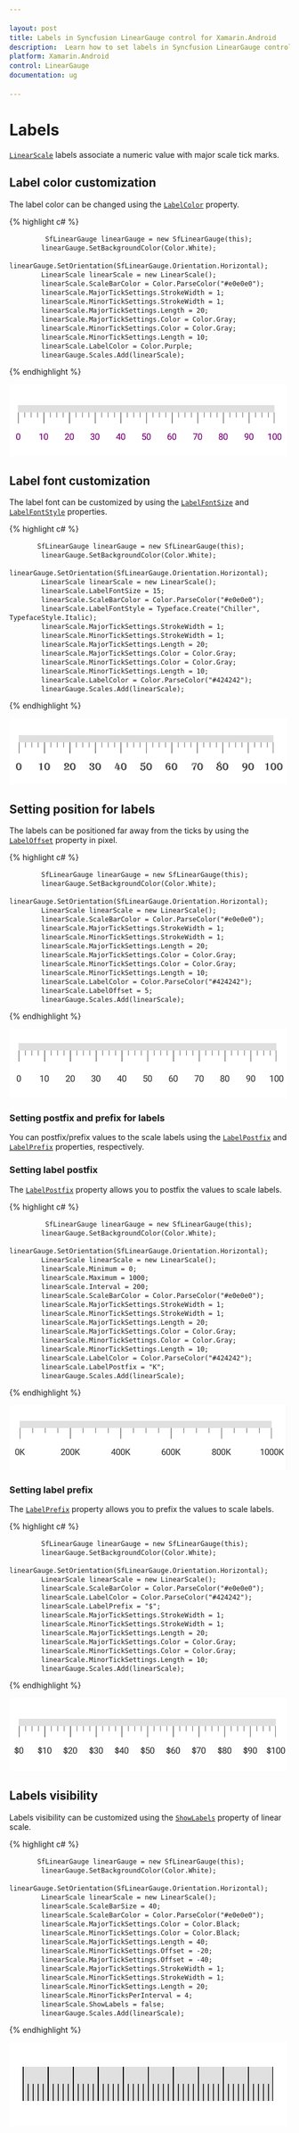 ```yaml
---

layout: post
title: Labels in Syncfusion LinearGauge control for Xamarin.Android
description:  Learn how to set labels in Syncfusion LinearGauge control
platform: Xamarin.Android
control: LinearGauge
documentation: ug

---
```


# Labels 

[`LinearScale`](https://help.syncfusion.com/cr/cref_files/xamarin-android/sfgauge/Syncfusion.SfGauge.Android~Com.Syncfusion.Gauges.SfLinearGauge.LinearScale.html) labels associate a numeric value with major scale tick marks.

## Label color customization

The label color can be changed using the [`LabelColor`](https://help.syncfusion.com/cr/cref_files/xamarin-android/sfgauge/Syncfusion.SfGauge.Android~Com.Syncfusion.Gauges.SfLinearGauge.LinearScale~LabelColor.html) property.

{% highlight c# %}

             SfLinearGauge linearGauge = new SfLinearGauge(this);
            linearGauge.SetBackgroundColor(Color.White);
            linearGauge.SetOrientation(SfLinearGauge.Orientation.Horizontal);
            LinearScale linearScale = new LinearScale();
            linearScale.ScaleBarColor = Color.ParseColor("#e0e0e0");
            linearScale.MajorTickSettings.StrokeWidth = 1;
            linearScale.MinorTickSettings.StrokeWidth = 1;
            linearScale.MajorTickSettings.Length = 20;
            linearScale.MajorTickSettings.Color = Color.Gray;
            linearScale.MinorTickSettings.Color = Color.Gray;
            linearScale.MinorTickSettings.Length = 10;
            linearScale.LabelColor = Color.Purple;
            linearGauge.Scales.Add(linearScale);
    
{% endhighlight %}

![](labels_images/label1.png)

## Label font customization

The label font can be customized by using the [`LabelFontSize`](https://help.syncfusion.com/cr/cref_files/xamarin-android/sfgauge/Syncfusion.SfGauge.Android~Com.Syncfusion.Gauges.SfLinearGauge.LinearScale~LabelFontSize.html) and [`LabelFontStyle`](https://help.syncfusion.com/cr/cref_files/xamarin-android/sfgauge/Syncfusion.SfGauge.Android~Com.Syncfusion.Gauges.SfLinearGauge.LinearScale~LabelFontStyle.html) properties.

{% highlight c# %}

           SfLinearGauge linearGauge = new SfLinearGauge(this);
            linearGauge.SetBackgroundColor(Color.White);
            linearGauge.SetOrientation(SfLinearGauge.Orientation.Horizontal);
            LinearScale linearScale = new LinearScale();
            linearScale.LabelFontSize = 15;
            linearScale.ScaleBarColor = Color.ParseColor("#e0e0e0");
            linearScale.LabelFontStyle = Typeface.Create("Chiller", TypefaceStyle.Italic);
            linearScale.MajorTickSettings.StrokeWidth = 1;
            linearScale.MinorTickSettings.StrokeWidth = 1;
            linearScale.MajorTickSettings.Length = 20;
            linearScale.MajorTickSettings.Color = Color.Gray;
            linearScale.MinorTickSettings.Color = Color.Gray;
            linearScale.MinorTickSettings.Length = 10;
            linearScale.LabelColor = Color.ParseColor("#424242");
            linearGauge.Scales.Add(linearScale);
    
{% endhighlight %}

![](labels_images/label2.png)

## Setting position for labels

The labels can be positioned far away from the ticks by using the [`LabelOffset`](https://help.syncfusion.com/cr/cref_files/xamarin-android/sfgauge/Syncfusion.SfGauge.Android~Com.Syncfusion.Gauges.SfLinearGauge.LinearScale~LabelOffset.html) property in pixel.

{% highlight c# %}

            SfLinearGauge linearGauge = new SfLinearGauge(this);
            linearGauge.SetBackgroundColor(Color.White);
            linearGauge.SetOrientation(SfLinearGauge.Orientation.Horizontal);
            LinearScale linearScale = new LinearScale();
            linearScale.ScaleBarColor = Color.ParseColor("#e0e0e0");
            linearScale.MajorTickSettings.StrokeWidth = 1;
            linearScale.MinorTickSettings.StrokeWidth = 1;
            linearScale.MajorTickSettings.Length = 20;
            linearScale.MajorTickSettings.Color = Color.Gray;
            linearScale.MinorTickSettings.Color = Color.Gray;
            linearScale.MinorTickSettings.Length = 10;
            linearScale.LabelColor = Color.ParseColor("#424242");
            linearScale.LabelOffset = 5;
            linearGauge.Scales.Add(linearScale);
   
{% endhighlight %}

![](labels_images/label3.png)

### Setting postfix and prefix for labels

You can  postfix/prefix values to the scale labels using the [`LabelPostfix`](https://help.syncfusion.com/cr/cref_files/xamarin-android/sfgauge/Syncfusion.SfGauge.Android~Com.Syncfusion.Gauges.SfLinearGauge.LinearScale~LabelPostfix.html) and [`LabelPrefix`](https://help.syncfusion.com/cr/cref_files/xamarin-android/sfgauge/Syncfusion.SfGauge.Android~Com.Syncfusion.Gauges.SfLinearGauge.LinearScale~LabelPrefix.html) properties, respectively.

### Setting label postfix

The [`LabelPostfix`](https://help.syncfusion.com/cr/cref_files/xamarin-android/sfgauge/Syncfusion.SfGauge.Android~Com.Syncfusion.Gauges.SfLinearGauge.LinearScale~LabelPostfix.html) property allows you to postfix the values to scale labels.

{% highlight c# %}

             SfLinearGauge linearGauge = new SfLinearGauge(this);
            linearGauge.SetBackgroundColor(Color.White);
            linearGauge.SetOrientation(SfLinearGauge.Orientation.Horizontal);
            LinearScale linearScale = new LinearScale();
            linearScale.Minimum = 0;
            linearScale.Maximum = 1000;
            linearScale.Interval = 200;
            linearScale.ScaleBarColor = Color.ParseColor("#e0e0e0");
            linearScale.MajorTickSettings.StrokeWidth = 1;
            linearScale.MinorTickSettings.StrokeWidth = 1;
            linearScale.MajorTickSettings.Length = 20;
            linearScale.MajorTickSettings.Color = Color.Gray;
            linearScale.MinorTickSettings.Color = Color.Gray;
            linearScale.MinorTickSettings.Length = 10;
            linearScale.LabelColor = Color.ParseColor("#424242");
            linearScale.LabelPostfix = "K";
            linearGauge.Scales.Add(linearScale);
    
{% endhighlight %}

![](labels_images/label4.png)

### Setting label prefix

The [`LabelPrefix`](https://help.syncfusion.com/cr/cref_files/xamarin-android/sfgauge/Syncfusion.SfGauge.Android~Com.Syncfusion.Gauges.SfLinearGauge.LinearScale~LabelPrefix.html) property allows you to prefix the values to scale labels.

{% highlight c# %}

            SfLinearGauge linearGauge = new SfLinearGauge(this);
            linearGauge.SetBackgroundColor(Color.White);
            linearGauge.SetOrientation(SfLinearGauge.Orientation.Horizontal);
            LinearScale linearScale = new LinearScale();
            linearScale.ScaleBarColor = Color.ParseColor("#e0e0e0");
            linearScale.LabelColor = Color.ParseColor("#424242");
            linearScale.LabelPrefix = "$";
            linearScale.MajorTickSettings.StrokeWidth = 1;
            linearScale.MinorTickSettings.StrokeWidth = 1;
            linearScale.MajorTickSettings.Length = 20;
            linearScale.MajorTickSettings.Color = Color.Gray;
            linearScale.MinorTickSettings.Color = Color.Gray;
            linearScale.MinorTickSettings.Length = 10;
            linearGauge.Scales.Add(linearScale);
    
{% endhighlight %}

![](labels_images/label5.png)

## Labels visibility

Labels visibility can be customized using the [`ShowLabels`](https://help.syncfusion.com/cr/cref_files/xamarin-android/sfgauge/Syncfusion.SfGauge.Android~Com.Syncfusion.Gauges.SfLinearGauge.LinearScale~ShowLabels.html) property of linear scale.

{% highlight c# %}

           SfLinearGauge linearGauge = new SfLinearGauge(this);
            linearGauge.SetBackgroundColor(Color.White);
            linearGauge.SetOrientation(SfLinearGauge.Orientation.Horizontal);
            LinearScale linearScale = new LinearScale();
            linearScale.ScaleBarSize = 40;
            linearScale.ScaleBarColor = Color.ParseColor("#e0e0e0");
            linearScale.MajorTickSettings.Color = Color.Black;
            linearScale.MinorTickSettings.Color = Color.Black;
            linearScale.MajorTickSettings.Length = 40;
            linearScale.MinorTickSettings.Offset = -20;
            linearScale.MajorTickSettings.Offset = -40;
            linearScale.MajorTickSettings.StrokeWidth = 1;
            linearScale.MinorTickSettings.StrokeWidth = 1;
            linearScale.MinorTickSettings.Length = 20;
            linearScale.MinorTicksPerInterval = 4;
            linearScale.ShowLabels = false;
            linearGauge.Scales.Add(linearScale);
   
{% endhighlight %}

![](labels_images/label6.png)

